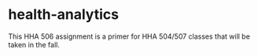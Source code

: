 # health-analytics
This HHA 506 assignment is a primer for HHA 504/507 classes that will be taken in the fall. 
